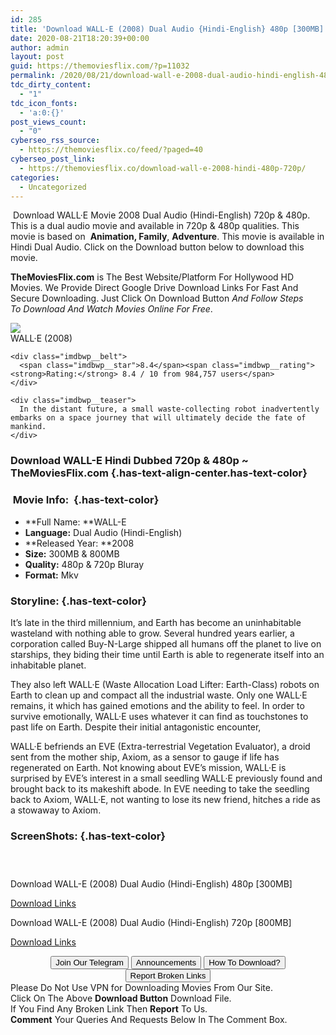 ```yaml
---
id: 285
title: 'Download WALL-E (2008) Dual Audio {Hindi-English} 480p [300MB] || 720p [800MB]'
date: 2020-08-21T18:20:39+00:00
author: admin
layout: post
guid: https://themoviesflix.com/?p=11032
permalink: /2020/08/21/download-wall-e-2008-dual-audio-hindi-english-480p-300mb-720p-800mb-2/
tdc_dirty_content:
  - "1"
tdc_icon_fonts:
  - 'a:0:{}'
post_views_count:
  - "0"
cyberseo_rss_source:
  - https://themoviesflix.co/feed/?paged=40
cyberseo_post_link:
  - https://themoviesflix.co/download-wall-e-2008-hindi-480p-720p/
categories:
  - Uncategorized
---
```

&nbsp;Download WALL·E&nbsp;Movie&nbsp;2008 Dual Audio (Hindi-English)&nbsp;720p&nbsp;&&nbsp;480p. This is&nbsp;a&nbsp;dual audio&nbsp;movie and available in&nbsp;720p&nbsp;&&nbsp;480p&nbsp;qualities. This movie is based on &nbsp;**Animation, Family**,&nbsp;**Adventure**. This movie is available in Hindi Dual Audio. Click on the Download button below to download this movie.

**TheMoviesFlix.com**&nbsp;is The Best Website/Platform For Hollywood HD Movies. We Provide Direct Google Drive Download Links For Fast And Secure Downloading. Just Click On Download Button&nbsp;_And Follow Steps To&nbsp;Download And Watch Movies Online For Free_.

<div class="imdbwp imdbwp--movie dark">
  <div class="imdbwp__thumb">
    <a class="imdbwp__link" target="_blank" title="WALL·E" href="https://www.imdb.com/title/tt0910970/" rel="nofollow noopener noreferrer"><img class="imdbwp__img" src="https://m.media-amazon.com/images/M/MV5BMjExMTg5OTU0NF5BMl5BanBnXkFtZTcwMjMxMzMzMw@@._V1_SX300.jpg" /></a>
  </div>
  
  <div class="imdbwp__content">
    <div class="imdbwp__header">
      <span class="imdbwp__title">WALL·E</span> (2008)
    </div>
    
    <div class="imdbwp__belt">
      <span class="imdbwp__star">8.4</span><span class="imdbwp__rating"><strong>Rating:</strong> 8.4 / 10 from 984,757 users</span>
    </div>
    
    <div class="imdbwp__teaser">
      In the distant future, a small waste-collecting robot inadvertently embarks on a space journey that will ultimately decide the fate of mankind.
    </div>
  </div>
</div>

### Download WALL-E Hindi&nbsp;Dubbed 720p & 480p ~ TheMoviesFlix.com {.has-text-align-center.has-text-color}

### &nbsp;Movie Info:&nbsp; {.has-text-color}

  * **Full Name:&nbsp;**WALL-E
  * **Language:**&nbsp;Dual Audio (Hindi-English)
  * **Released Year:&nbsp;**2008
  * **Size:**&nbsp;300MB & 800MB
  * **Quality:**&nbsp;480p & 720p Bluray
  * **Format:**&nbsp;Mkv

### Storyline: {.has-text-color}

It’s late in the third millennium, and Earth has become an uninhabitable wasteland with nothing able to grow. Several hundred years earlier, a corporation called Buy-N-Large shipped all humans off the planet to live on starships, they biding their time until Earth is able to regenerate itself into an inhabitable planet.

They also left WALL·E (Waste Allocation Load Lifter: Earth-Class) robots on Earth to clean up and compact all the industrial waste. Only one WALL·E remains, it which has gained emotions and the ability to feel. In order to survive emotionally, WALL·E uses whatever it can find as touchstones to past life on Earth. Despite their initial antagonistic encounter,

WALL·E befriends an EVE (Extra-terrestrial Vegetation Evaluator), a droid sent from the mother ship, Axiom, as a sensor to gauge if life has regenerated on Earth. Not knowing about EVE’s mission, WALL·E is surprised by EVE’s interest in a small seedling WALL·E previously found and brought back to its makeshift abode. In EVE needing to take the seedling back to Axiom, WALL·E, not wanting to lose its new friend, hitches a ride as a stowaway to Axiom.

### ScreenShots: {.has-text-color}

<div class="wp-block-image">
  <figure class="aligncenter"><img src="https://i.imgur.com/qTsBYWp.jpg" alt /></figure>
</div>

<div class="wp-block-image">
  <figure class="aligncenter"><img src="https://i.imgur.com/9YoC2VD.jpg" alt /></figure>
</div>

<div class="wp-block-image">
  <figure class="aligncenter"><img src="https://i.imgur.com/XJmR8cD.jpg" alt /></figure>
</div>

<p class="has-text-align-center has-text-color has-medium-font-size">
  Download&nbsp;WALL-E (2008) Dual Audio (Hindi-English)&nbsp;480p&nbsp;[300MB]
</p>

<span class="mb-center maxbutton-3-center"><span class="maxbutton-3-container mb-container"><a class="maxbutton-3 maxbutton maxbutton-post-button" target="_blank" rel="nofollow noopener noreferrer" href="https://coinquint.com/a7430/"><span class="mb-text">Download Links</span></a></span></span>

<p class="has-text-align-center has-text-color has-medium-font-size">
  Download&nbsp;WALL-E (2008) Dual Audio (Hindi-English)&nbsp;720p&nbsp;[800MB]
</p>

<span class="mb-center maxbutton-3-center"><span class="maxbutton-3-container mb-container"><a class="maxbutton-3 maxbutton maxbutton-post-button" target="_blank" rel="nofollow noopener noreferrer" href="https://coinquint.com/a7435/"><span class="mb-text">Download Links</span></a></span></span>

<center>
</center>

<center>
  <a href="https://t.me/themoviesflixcom" target="_blank" data-wpel-link="external" rel="nofollow external noopener noreferrer"><button class="button button5">Join Our Telegram</button></a> <a href="https://themoviesflix.co/download-wall-e-2008-hindi-480p-720p/#" target="_blank" data-wpel-link="external" rel="nofollow external noopener noreferrer"><button class="button button5">Announcements</button></a> <a href="https://themoviesflix.com/how-to-download/" target="_blank" data-wpel-link="external" rel="nofollow external noopener noreferrer"><button class="button button5">How To Download?</button></a> <a href="https://themoviesflix.co/download-wall-e-2008-hindi-480p-720p/#" target="_blank" data-wpel-link="external" rel="nofollow external noopener noreferrer"><button class="button button5">Report Broken Links</button></a>
</center>

<div class="alert alert-danger">
  Please Do Not Use VPN for Downloading Movies From Our Site.
</div>

<div class="alert alert-success">
  Click On The Above <strong>Download Button</strong> Download File.
</div>

<div class="alert alert-warning">
  If You Find Any Broken Link Then <strong>Report</strong> To Us.
</div>

<div class="alert alert-info">
  <strong>Comment</strong> Your Queries And Requests Below In The Comment Box.
</div>